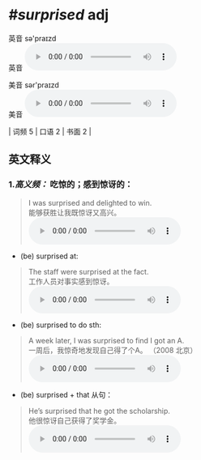 # ***\#surprised*** adj
英音 sə'praɪzd  
英音
<audio src="./media/surprised-B.aac" controls="controls"></audio>

美音 sər'praɪzd  
美音
<audio src="./media/surprised.aac" controls="controls"></audio>



| 词频 5 | 口语 2 | 书面 2 |  

英文释义
---
### 1.*高义频：* **吃惊的；感到惊讶的：**  

 > I was surprised and delighted to win.   
 > 能够获胜让我既惊讶又高兴。    
<audio src="./media/surprised-1.aac" controls="controls"></audio>

- (be) surprised at:

 > The staff were surprised at the fact.   
 > 工作人员对事实感到惊讶。    
<audio src="./media/surprised-2.aac" controls="controls"></audio>

- (be) surprised to do sth:

 > A week later, I was surprised to find I got an A.  
 > 一周后，我惊奇地发现自己得了个A。  （2008 北京）  
<audio src="./media/surprised-3.aac" controls="controls"></audio>

- (be) surprised + that 从句：

 > He’s surprised that he got the scholarship.    
 > 他很惊讶自己获得了奖学金。    
<audio src="./media/surprised-4.aac" controls="controls"></audio>


